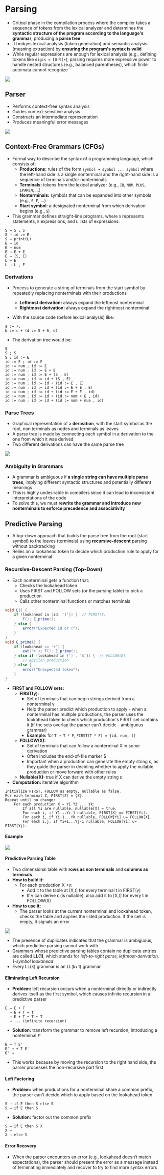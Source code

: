 # Parsing
- Critical phase in the compilation process where the compiler takes a sequence of tokens from the lexical analyzer and determines the **syntactic structure of the program according to the language's grammar**, producing a **parse tree**
- It bridges lexical analysis (token generation) and semantic analysis (meaning extraction) by **ensuring the program's syntax is valid**
- While regular expressions are enough for lexical analysis (e.g., defining tokens like `digis = [0-9]+`), parsing requires more expressive power to handle nested structures (e.g., balanced parentheses), which finite automata cannot recognize

![](resources/parser-classification.png)

## Parser
- Performs context-free syntax analysis
- Guides context-sensitive analysis
- Constructs an intermediate representation
- Produces meaningful error messages

![](resources/parser.png)

## Context-Free Grammars (CFGs)
- Formal way to describe the syntax of a programming language, which consists of:
	- **Productions:** rules of the form `symbol → symbol ... symbol` where the left-hand side is a single nonterminal and the right-hand side is a sequence of terminals and/or nonterminals
	- **Terminals:** tokens from the lexical analyzer (e.g., `ID`, `NUM`, `PLUS`, `LPAREN`, ...)
	- **Nonterminals:** symbols that can be expanded into other symbols (e.g., `S`, `E`, ...)
	- **Start symbol:** a designated nonterminal from which derivation begins (e.g., `S`)
- This grammar defines straight-line programs, where `S` represents statements, `E` expressions, and `L` lists of expressions:

```
S → S ; S
S → id := E
S → print(L)
E → id
E → num
E → E + E
E → (S, E)
L → E
L → L , E
```

### Derivations
- Process to generate a string of terminals from the start symbol by repeatedly replacing nonterminals with their productions
	- **Leftmost derivation:** always expand the leftmost nonterminal
	- **Rightmost derivation:** always expand the rightmost nonterminal

- With the source code (before lexical analysis) like:
```
a := 7;
b := c + (d := 5 + 6, d)
```

- The derivation tree would be:
```
S
S ; S
S ; id := E
id := E ; id := E
id := num ; id := E
id := num ; id := E + E
id := num ; id := E + (S , E)
id := num ; id := id + (S , E)
id := num ; id := id + (id := E , E)
id := num ; id := id + (id := E + E , E)
id := num ; id := id + (id := E + E , id)
id := num ; id := id + (id := num + E , id)
id := num ; id := id + (id := num + num , id)
```

### Parse Trees
- Graphical representation of a **derivation**, with the start symbol as the root, non terminals as nodes and terminals as leaves
- A parse tree is made by connecting each symbol in a derivation to the one from which it was derived
- Two different derivations can have the same parse tree

![](resources/parse-tree-example.png)

### Ambiguity in Grammars
- A grammar is ambiguous if **a single string can have multiple parse trees**, implying different syntactic structures and potentially different meanings
- This is highly undesirable in compilers since it can lead to inconsistent interpretations of the code
- To solve this, we must **rewrite the grammar and introduce new nonterminals to enforce precedence and associativity**

## Predictive Parsing
- A top-down approach that builds the parse tree from the root (start symbol) to the leaves (terminals) using **recursive-descent** parsing without backtracking
- Relies on a lookahead token to decide which production rule to apply for a given nonterminal

### Recursive-Descent Parsing (Top-Down)
- Each nonterminal gets a function that:
	- Checks the lookahead token
	- Uses FIRST and FOLLOW sets (or the parsing table) to pick a production
	- Calls other nonterminal functions or matches terminals

```java
void E() {
    if (lookahead in {id, '('}) {  // FIRST(T)
        T(); E_prime();
    } else {
        error("Expected id or (");
    }
}
void E_prime() {
    if (lookahead == '+') {
        eat('+'); T(); E_prime();
    } else if (lookahead in {')', '$'}) {  // FOLLOW(E)
        // epsilon production
    } else {
        error("Unexpected token");
    }
}
```

- **FIRST and FOLLOW sets:**
	- **FIRST(γ)**: 
		- Set of terminals that can begin strings derived from a nonterminal γ
		- Help the parser predict which production to apply - when a nonterminal has multiple productions, the parser uses the lookahead token to check which production's FIRST set contains it (if the sets overlap the parser can't decide - ambiguous grammar)
		- **Example:** for `T → T * F`, `FIRST(T * F) = {id, num, (}`
	- **FOLLOW(X):**
		- Set of terminals that can follow a nonterminal X in some derivation
		- Often includes the end-of-file marker $
		- Important when a production can generate the empty string ε, as they guide the parser in deciding whether to apply the nullable production or move forward with other rules
	- **Nullable(X):** true if X can derive the empty string ε
- **Computation:** iterative algorithm

```
Initialize FIRST, FOLLOW as empty, nullable as false.
For each terminal Z, FIRST[Z] = {Z}.
Repeat until no change:
    For each production X → Y1 Y2 ... Yk:
        If all Yi are nullable, nullable[X] = true.
        For each i, if Y1...Yi-1 nullable, FIRST[X] ∪= FIRST[Yi].
        For each i, if Yi+1...Yk nullable, FOLLOW[Yi] ∪= FOLLOW[X].
        For each i,j, if Yi+1...Yj-1 nullable, FOLLOW[Yi] ∪= FIRST[Yj].
```

#### Example
![](resources/first-and-follow-sets-example.png)

#### Predictive Parsing Table
- Two dimensional table with **rows as non terminals** and **columns as terminals**
- **How to build it:**
	- For each production X→γ:
		- Add it to the table at \[X,t] for every terminal t in FIRST(γ)
		- If γ can derive ϵ (is nullable), also add it to \[X,t] for every t in FOLLOW(X)
- **How to use it:**
	- The parser looks at the current nonterminal and lookahead token, checks the table and applies the listed production. If the cell is empty, it signals an error

![](resources/predictive-parsing-table.png)

- The presence of duplicates indicates that the grammar is ambiguous, which predictive parsing cannot work with
- Grammars whose predictive parsing tables contain no duplicate entries are called **LL(1)**, which stands for *left-to-right parse, leftmost-derivation, 1-symbol lookahead*
- Every LL(k) grammar is an LL(k+1) grammar

#### Eliminating Left Recursion
- **Problem:** left recursion occurs when a nonterminal directly or indirectly derives itself as the first symbol, which causes infinite recursion in a predictive parser
```
E → E + T
  → E + T + T
  → E + T + T + T
  → ... (infinite recursion)
```

- **Solution:** transform the grammar to remove left recursion, introducing a nonterminal `E'`
```
E → T E'
E' → + T E'
E' →
```

- This works because by moving the recursion to the right hand side, the parser processes the non-recursive part first

#### Left Factoring
- **Problem:** when productions for a nonterminal share a common prefix, the parser can't decide which to apply based on the lookahead token
```
S → if E then S else S
S → if E then S
```

- **Solution:** factor out the common prefix
```
S → if E then S X
X →
X → else S
```

#### Error Recovery
- When the parser encounters an error (e.g., lookahead doesn’t match expectations), the parser should present the error as a message instead of terminating immediately and recover to try to find more syntax errors